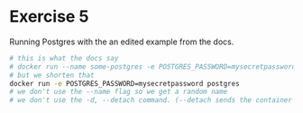# Exercise 5

Running Postgres with the an edited example from the docs.

```bash
# this is what the docs say
# docker run --name some-postgres -e POSTGRES_PASSWORD=mysecretpassword -d postgres
# but we shorten that
docker run -e POSTGRES_PASSWORD=mysecretpassword postgres
# we don't use the --name flag so we get a random name
# we don't use the -d, --detach command. (--detach sends the container into the background)
```